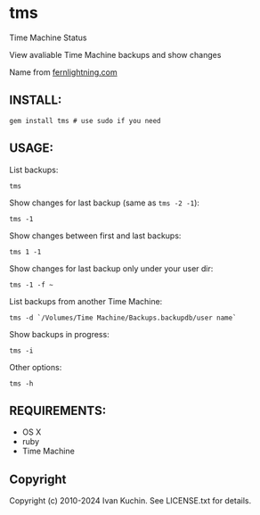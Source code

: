 # tms

Time Machine Status

View avaliable Time Machine backups and show changes

Name from [fernlightning.com](http://www.fernlightning.com/doku.php?id=software:misc:tms)

## INSTALL:

    gem install tms # use sudo if you need

## USAGE:

List backups:

    tms

Show changes for last backup (same as `tms -2 -1`):

    tms -1

Show changes between first and last backups:

    tms 1 -1

Show changes for last backup only under your user dir:

    tms -1 -f ~

List backups from another Time Machine:

    tms -d `/Volumes/Time Machine/Backups.backupdb/user name`

Show backups in progress:

    tms -i

Other options:

    tms -h

## REQUIREMENTS:

* OS X
* ruby
* Time Machine

## Copyright

Copyright (c) 2010-2024 Ivan Kuchin. See LICENSE.txt for details.

